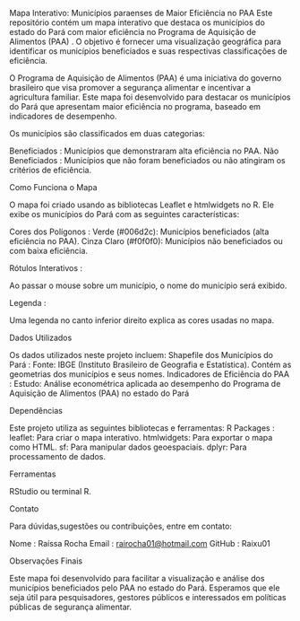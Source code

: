 Mapa Interativo: Municípios paraenses de Maior Eficiência no PAA
Este repositório contém um mapa interativo que destaca os municípios do estado do Pará com maior eficiência no Programa de Aquisição de Alimentos (PAA) . O objetivo é fornecer uma visualização geográfica para identificar os municípios beneficiados e suas respectivas classificações de eficiência.


O Programa de Aquisição de Alimentos (PAA) é uma iniciativa do governo brasileiro que visa promover a segurança alimentar e incentivar a agricultura familiar. Este mapa foi desenvolvido para destacar os municípios do Pará que apresentam maior eficiência no programa, baseado em indicadores de desempenho.

Os municípios são classificados em duas categorias:

Beneficiados : Municípios que demonstraram alta eficiência no PAA.
Não Beneficiados : Municípios que não foram beneficiados ou não atingiram os critérios de eficiência.

Como Funciona o Mapa

O mapa foi criado usando as bibliotecas Leaflet e htmlwidgets no R. Ele exibe os municípios do Pará com as seguintes características:

Cores dos Polígonos :
Verde (#006d2c): Municípios beneficiados (alta eficiência no PAA).
Cinza Claro (#f0f0f0): Municípios não beneficiados ou com baixa eficiência.

Rótulos Interativos :

Ao passar o mouse sobre um município, o nome do município será exibido.

Legenda :

Uma legenda no canto inferior direito explica as cores usadas no mapa.


Dados Utilizados

Os dados utilizados neste projeto incluem:
Shapefile dos Municípios do Pará :
Fonte: IBGE (Instituto Brasileiro de Geografia e Estatística).
Contém as geometrias dos municípios e seus nomes.
Indicadores de Eficiência do PAA :
Estudo: Análise econométrica aplicada ao desempenho do Programa de Aquisição de Alimentos (PAA) no estado do Pará


Dependências

Este projeto utiliza as seguintes bibliotecas e ferramentas:
R Packages :
leaflet: Para criar o mapa interativo.
htmlwidgets: Para exportar o mapa como HTML.
sf: Para manipular dados geoespaciais.
dplyr: Para processamento de dados.

Ferramentas

RStudio ou terminal R.


Contato

Para dúvidas,sugestões ou contribuições, entre em contato:

Nome : Raíssa Rocha
Email : rairocha01@hotmail.com
GitHub : Raixu01

Observações Finais

Este mapa foi desenvolvido para facilitar a visualização e análise dos municípios beneficiados pelo PAA no estado do Pará. Esperamos que ele seja útil para pesquisadores, gestores públicos e interessados em políticas públicas de segurança alimentar.
